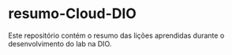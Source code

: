 # resumo-Cloud-DIO
Este repositório contém o resumo das lições aprendidas durante o desenvolvimento do lab na DIO.
